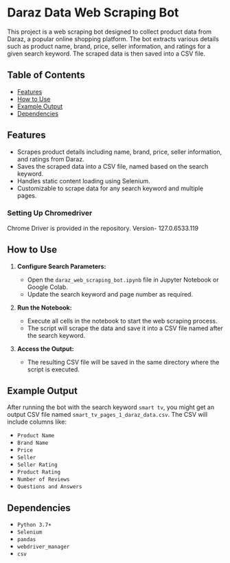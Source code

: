 # Daraz Data Web Scraping Bot

This project is a web scraping bot designed to collect product data from Daraz, a popular online shopping platform. The bot extracts various details such as product name, brand, price, seller information, and ratings for a given search keyword. The scraped data is then saved into a CSV file.

## Table of Contents
- [Features](#features)
- [How to Use](#how-to-use)
- [Example Output](#example-output)
- [Dependencies](#dependencies)

## Features
- Scrapes product details including name, brand, price, seller information, and ratings from Daraz.
- Saves the scraped data into a CSV file, named based on the search keyword.
- Handles static content loading using Selenium.
- Customizable to scrape data for any search keyword and multiple pages.


### Setting Up Chromedriver
Chrome Driver is provided in the repository. Version- 127.0.6533.119

## How to Use

1. **Configure Search Parameters:**
   - Open the `daraz_web_scraping_bot.ipynb` file in Jupyter Notebook or Google Colab.
   - Update the search keyword and page number as required.

2. **Run the Notebook:**
   - Execute all cells in the notebook to start the web scraping process.
   - The script will scrape the data and save it into a CSV file named after the search keyword.

3. **Access the Output:**
   - The resulting CSV file will be saved in the same directory where the script is executed.

## Example Output
After running the bot with the search keyword `smart tv`, you might get an output CSV file named `smart_tv_pages_1_daraz_data.csv`. The CSV will include columns like:
- `Product Name`
- `Brand Name`
- `Price`
- `Seller`
- `Seller Rating`
- `Product Rating`
- `Number of Reviews`
- `Questions and Answers`

## Dependencies
- `Python 3.7+`
- `Selenium`
- `pandas`
- `webdriver_manager`
- `csv`
